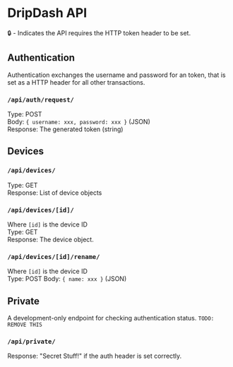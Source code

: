# DripDash API

🔒 - Indicates the API requires the HTTP token header to be set.  

## Authentication
Authentication exchanges the username and password for an token, that is
set as a HTTP header for all other transactions.

### `/api/auth/request/`
Type: POST  
Body: `{ username: xxx, password: xxx }` (JSON)  
Response: The generated token (string)

## Devices

### `/api/devices/`
Type: GET  
Response: List of device objects

### `/api/devices/[id]/`
Where `[id]` is the device ID  
Type: GET  
Response: The device object.

### `/api/devices/[id]/rename/`
Where `[id]` is the device ID  
Type: POST
Body: `{ name: xxx }` (JSON)

## Private

A development-only endpoint for checking authentication status.
`TODO: REMOVE THIS`

### `/api/private/`
Response: "Secret Stuff!" if the auth header is set correctly.
